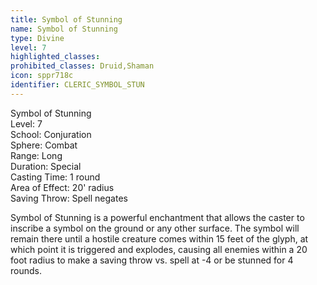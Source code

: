```yaml
---
title: Symbol of Stunning
name: Symbol of Stunning
type: Divine
level: 7
highlighted_classes: 
prohibited_classes: Druid,Shaman
icon: sppr718c
identifier: CLERIC_SYMBOL_STUN
---
```

Symbol of Stunning  
Level: 7  
School: Conjuration  
Sphere: Combat  
Range: Long  
Duration: Special  
Casting Time: 1 round  
Area of Effect: 20' radius  
Saving Throw: Spell negates  
  
Symbol of Stunning is a powerful enchantment that allows the caster to inscribe a symbol on the ground or any other surface. The symbol will remain there until a hostile creature comes within 15 feet of the glyph, at which point it is triggered and explodes, causing all enemies within a 20 foot radius to make a saving throw vs. spell at -4 or be stunned for 4 rounds.  
